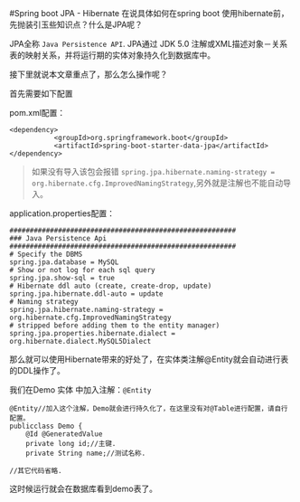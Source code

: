 #Spring boot JPA - Hibernate
在说具体如何在spring boot 使用hibernate前，先抛装引玉些知识点？什么是JPA呢？

JPA全称 `Java Persistence API`. JPA通过 JDK 5.0 注解或XML描述对象－关系表的映射关系，并将运行期的实体对象持久化到数据库中。

接下里就说本文章重点了，那么怎么操作呢？

首先需要如下配置

pom.xml配置：

```
<dependency>
           <groupId>org.springframework.boot</groupId>
           <artifactId>spring-boot-starter-data-jpa</artifactId>
</dependency>

```
>如果没有导入该包会报错 `spring.jpa.hibernate.naming-strategy = org.hibernate.cfg.ImprovedNamingStrategy`,另外就是注解也不能自动导入。

application.properties配置：
```
########################################################
### Java Persistence Api
########################################################
# Specify the DBMS
spring.jpa.database = MySQL
# Show or not log for each sql query
spring.jpa.show-sql = true
# Hibernate ddl auto (create, create-drop, update)
spring.jpa.hibernate.ddl-auto = update
# Naming strategy
spring.jpa.hibernate.naming-strategy = org.hibernate.cfg.ImprovedNamingStrategy
# stripped before adding them to the entity manager)
spring.jpa.properties.hibernate.dialect = org.hibernate.dialect.MySQL5Dialect

```

那么就可以使用Hibernate带来的好处了，在实体类注解@Entity就会自动进行表的DDL操作了。

我们在Demo 实体 中加入注解：`@Entity`

```
@Entity//加入这个注解，Demo就会进行持久化了，在这里没有对@Table进行配置，请自行配置。
publicclass Demo {
    @Id @GeneratedValue
    private long id;//主键.
    private String name;//测试名称.

//其它代码省略.

```

这时候运行就会在数据库看到demo表了。